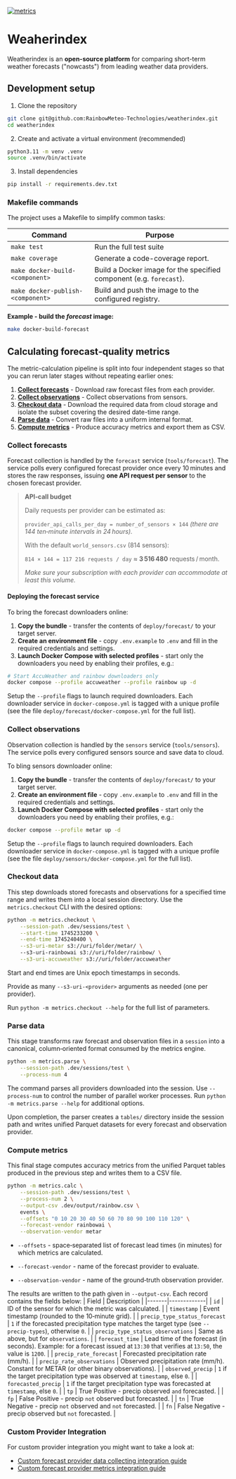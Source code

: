 [![metrics](https://github.com/RainbowMeteo-Technologies/weatherindex/actions/workflows/test.yml/badge.svg)](https://github.com/RainbowMeteo-Technologies/weatherindex/actions/workflows/test.yml)

# Weaherindex

Weatherindex is an **open-source platform** for comparing short-term weather forecasts ("nowcasts") from leading weather data providers.

## Development setup

1. Clone the repository
```sh
git clone git@github.com:RainbowMeteo-Technologies/weatherindex.git
cd weatherindex
```

2. Create and activate a virtual environment (recommended)
```sh
python3.11 -m venv .venv
source .venv/bin/activate
```

3. Install dependencies
```sh
pip install -r requirements.dev.txt
```

### Makefile commands

The project uses a Makefile to simplify common tasks:

| Command | Purpose |
|---------|---------|
| `make test` | Run the full test suite |
| `make coverage` | Generate a code-coverage report. |
| `make docker-build-<component>` | Build a Docker image for the specified component (e.g. `forecast`). |
| `make docker-publish-<component>` | Build and push the image to the configured registry. |


**Example - build the _forecast_ image:**
```sh
make docker-build-forecast
```

## Calculating forecast‑quality metrics

The metric-calculation pipeline is split into four independent stages so that you can rerun later stages without repeating earlier ones:
1. [**Collect forecasts**](#collect-forecasts) - Download raw forecast files from each provider.
2. [**Collect observations**](#collect-observations) - Collect observations from sensors.
3. [**Checkout data**](#checkout-data) - Download the required data from cloud storage and isolate the subset covering the desired date-time range.
4. [**Parse data**](#parse-data) - Convert raw files into a uniform internal format.
5. [**Compute metrics**](#compute-metrics) - Produce accuracy metrics and export them as CSV.

### Collect forecasts

Forecast collection is handled by the `forecast` service (`tools/forecast`). 
The service polls every configured forecast provider once every 10 minutes and stores the raw responses, issuing **one API request per sensor** to the chosen forecast provider.

> **API‑call budget**
>
> Daily requests per provider can be estimated as:
>
> `provider_api_calls_per_day = number_of_sensors × 144`
> _(there are 144 ten‑minute intervals in 24 hours)._
>
> With the default `world_sensors.csv` (814 sensors):
>
> `814 × 144 = 117 216 requests / day`
> ≈ **3 516 480** requests / month.
>
> _Make sure your subscription with each provider can accommodate at least this volume._

#### Deploying the forecast service

To bring the forecast downloaders online:
1. **Copy the bundle** - transfer the contents of `deploy/forecast/` to your target server.
2. **Create an environment file** - copy `.env.example` to `.env` and fill in the required credentials and settings.
3. **Launch Docker Compose with selected profiles** - start only the downloaders you need by enabling their profiles, e.g.:
```sh
# Start AccuWeather and rainbow downloaders only
docker compose --profile accuweather --profile rainbow up -d
```

Setup the `--profile` flags to launch required downloaders. Each downloader service in `docker-compose.yml` is tagged with a unique profile (see the file `deploy/forecast/docker-compose.yml` for the full list).

### Collect observations

Observation collection is handled by the `sensors` service (`tools/sensors`).
The service polls every configured sensors source and save data to cloud.

To bling sensors downloader online:
1. **Copy the bundle** - transfer the contents of `deploy/forecast/` to your target server.
2. **Create an environment file** - copy `.env.example` to `.env` and fill in the required credentials and settings.
3. **Launch Docker Compose with selected profiles** - start only the downloaders you need by enabling their profiles, e.g.:
```sh
docker compose --profile metar up -d
```

Setup the `--profile` flags to launch required downloaders. Each downloader service in `docker-compose.yml` is tagged with a unique profile (see the file `deploy/sensors/docker-compose.yml` for the full list).


### Checkout data

This step downloads stored forecasts and observations for a specified time range and writes them into a local session directory. Use the `metrics.checkout` CLI with the desired options:

```sh
python -m metrics.checkout \
    --session-path .dev/sessions/test \
    --start-time 1745233200 \
    --end-time 1745240400 \
    --s3-uri-metar s3://uri/folder/metar/ \ 
    --s3-uri-rainbowai s3://uri/folder/rainbow/ \
    --s3-uri-accuweather s3://uri/folder/accuweather
```
Start and end times are Unix epoch timestamps in seconds.

Provide as many `--s3-uri-<provider>` arguments as needed (one per provider).

Run `python -m metrics.checkout --help` for the full list of parameters.


### Parse data

This stage transforms raw forecast and observation files in a `session` into a canonical, column‑oriented format consumed by the metrics engine.

```sh
python -m metrics.parse \
    --session-path .dev/sessions/test \
    --process-num 4
```

The command parses all providers downloaded into the session. Use `--process-num` to control the number of parallel worker processes. Run `python -m metrics.parse --help` for additional options.

Upon completion, the parser creates a `tables/` directory inside the session path and writes unified Parquet datasets for every forecast and observation provider.


### Compute metrics

This final stage computes accuracy metrics from the unified Parquet tables produced in the previous step and writes them to a CSV file.

```sh
python -m metrics.calc \
    --session-path .dev/sessions/test \
    --process-num 2 \
    --output-csv .dev/output/rainbow.csv \
    events \
    --offsets "0 10 20 30 40 50 60 70 80 90 100 110 120" \
    --forecast-vendor rainbowai \
    --observation-vendor metar
```

- `--offsets` - space‑separated list of forecast lead times (in minutes) for which metrics are calculated.

- `--forecast-vendor` - name of the forecast provider to evaluate.

- `--observation-vendor` - name of the ground‑truth observation provider.

The results are written to the path given in `--output-csv`. Each record contains the fields below:
| Field | Description |
|-------|-------------|
| `id`    | ID of the sensor for which the metric was calculated. |
| `timestamp` | Event timestamp (rounded to the 10‑minute grid). |
| `precip_type_status_forecast` | `1` if the forecasted precipitation type matches the target type (see `--precip-types`), otherwise `0`. |
| `precip_type_status_observations` | Same as above, but for `observations`. |
| `forecast_time` | Lead time of the forecast (in seconds). Example: for a forecast issued at `13:30` that verifies at `13:50`, the value is `1200`. |
| `precip_rate_forecast` | Forecasted precipitation rate (mm/h). |
| `precip_rate_observations` | Observed precipitation rate (mm/h). Constant for METAR (or other binary observations). |
| `observed_precip` | `1` if the target precipitation type was observed at `timestamp`, else `0`. |
| `forecasted_precip` | `1` if the target precipitation type was forecasted at `timestamp`, else `0`. |
| `tp` | True Positive - precip observed `and` forecasted. |
| `fp` | False Positive - precip `not` observed but forecasted. |
| `tn` | True Negative - precip `not` observed and `not` forecasted. |
| `fn` | False Negative - precip observed but `not` forecasted. |

### Custom Provider Integration

For custom provider integration you might want to take a look at:
- [Custom forecast provider data collecting integration guide](docs/integration/forecast.md)
- [Custom forecast provider metrics integration guide](docs/integration/metrics.md)